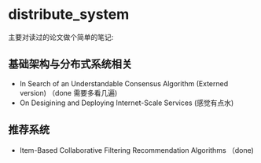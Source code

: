 # distribute_system

主要对读过的论文做个简单的笔记:

## 基础架构与分布式系统相关
* In Search of an Understandable Consensus Algorithm (Externed version) （done 需要多看几遍)
* On Desigining and Deploying Internet-Scale Services  (感觉有点水)

## 推荐系统
* Item-Based Collaborative Filtering Recommendation Algorithms （done)